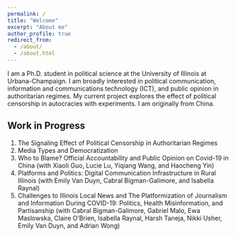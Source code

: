 ```yaml
---
permalink: /
title: "Welcome"
excerpt: "About me"
author_profile: true
redirect_from: 
  - /about/
  - /about.html
---
```


I am a Ph.D. student in political science at the University of Illinois at Urbana-Champaign. I am broadly interested in political communication, information and communications technology (ICT), and public opinion in authoritarian regimes. My current project explores the effect of political censorship in autocracies with experiments. I am originally from China.

Work in Progress
------

1. The Signaling Effect of Political Censorship in Authoritarian Regimes
1. Media Types and Democratization
1. Who to Blame? Official Accountability and Public Opinion on Covid-19 in China (with Xiaoli Guo, Lucie Lu, Yiqiang Wang, and Haocheng Yin)
1. Platforms and Politics: Digital Communication Infrastructure in Rural Illinois (with Emily Van Duyn, Cabral Bigman-Galimore, and Isabella Raynal)
1. Challenges to Illinois Local News and The Platformization of Journalism and Information During COVID-19: Politics, Health Misinformation, and Partisanship (with Cabral Bigman-Galimore, Gabriel Malo, Ewa Maslowska, Claire O’Brien, Isabella Raynal, Harsh Taneja, Nikki Usher, Emily Van Duyn, and Adrian Wong)


